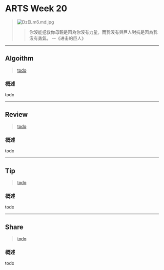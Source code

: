 # ARTS Week 20
>![DzELm6.md.jpg](https://s3.ax1x.com/2020/12/07/DzELm6.md.jpg)
>> 你沒能拯救你母親是因為你沒有力量，而我沒有與巨人對抗是因為我沒有勇氣。 --《进击的巨人》

***
## Algoithm
>[todo](todo)

### 概述
todo

***
## Review
>[todo]()

### 概述
todo 


***
## Tip
>[todo]()

### 概述
todo


***
## Share
>[todo]()

### 概述
todo  